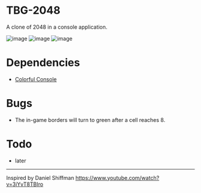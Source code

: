 # TBG-2048
A clone of 2048 in a console application.

![image](https://github.com/annahri/TBG-2048/raw/master/ss1.png)
![image](https://github.com/annahri/TBG-2048/raw/master/ss3.png)
![image](https://github.com/annahri/TBG-2048/raw/master/ss2.png)

# Dependencies
* [Colorful Console](https://github.com/tomakita/Colorful.Console)

# Bugs
* The in-game borders will turn to green after a cell reaches 8.

# Todo
* later



---
Inspired by Daniel Shiffman
https://www.youtube.com/watch?v=3iYvT8TBIro
